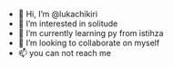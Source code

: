 - 👋 Hi, I’m @lukachikiri
- 👀 I’m interested in solitude
- 🌱 I’m currently learning py from istihza
- 💞️ I’m looking to collaborate on myself
- 📫 you can not reach me

<!---
lukachikiri/lukachikiri is a ✨ special ✨ repository because its `README.md` (this file) appears on your GitHub profile.
You can click the Preview link to take a look at your changes.
--->
